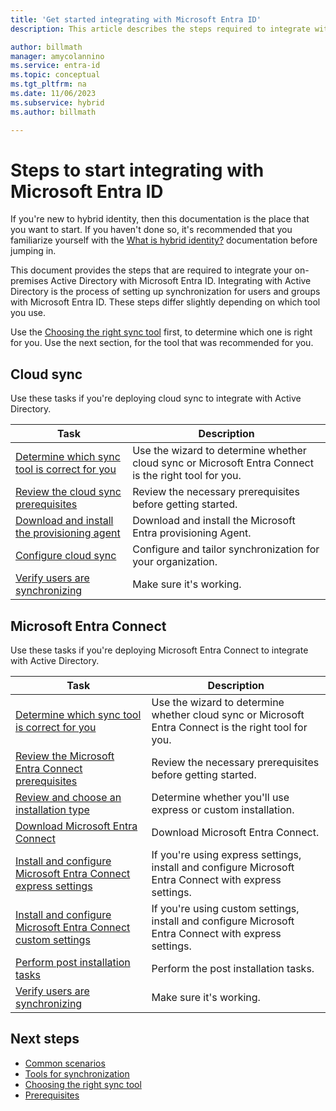 ```yaml
---
title: 'Get started integrating with Microsoft Entra ID'
description: This article describes the steps required to integrate with Active Directory.

author: billmath
manager: amycolannino
ms.service: entra-id
ms.topic: conceptual
ms.tgt_pltfrm: na
ms.date: 11/06/2023
ms.subservice: hybrid
ms.author: billmath

---
```


# Steps to start integrating with Microsoft Entra ID

If you're new to hybrid identity, then this documentation is the place that you want to start.  If you haven't done so, it's recommended that you familiarize yourself with the [What is hybrid identity?](whatis-hybrid-identity.md) documentation before jumping in.  

This document provides the steps that are required to integrate your on-premises Active Directory with Microsoft Entra ID.  Integrating with Active Directory is the process of setting up synchronization for users and groups with Microsoft Entra ID.  These steps differ slightly depending on which tool you use.

Use the [Choosing the right sync tool](https://setup.microsoft.com/azure/add-or-sync-users-to-azure-ad) first, to determine which one is right for you.  Use the next section, for the tool that was recommended for you.

## Cloud sync
Use these tasks if you're deploying cloud sync to integrate with Active Directory.

|Task|Description|
|-----|-----|
|[Determine which sync tool is correct for you](https://setup.microsoft.com/azure/add-or-sync-users-to-azure-ad) |Use the wizard to determine whether cloud sync or Microsoft Entra Connect is the right tool for you.|
|[Review the cloud sync prerequisites](cloud-sync/how-to-prerequisites.md)|Review the necessary prerequisites before getting started.|
|[Download and install the provisioning agent](cloud-sync/how-to-install.md)|Download and install the Microsoft Entra provisioning Agent. |
|[Configure cloud sync](cloud-sync/how-to-configure.md)|Configure and tailor synchronization for your organization.|
|[Verify users are synchronizing](cloud-sync/tutorial-single-forest.md#verify-users-are-created-and-synchronization-is-occurring)|Make sure it's working.|


<a name='azure-ad-connect'></a>

## Microsoft Entra Connect
Use these tasks if you're deploying Microsoft Entra Connect to integrate with Active Directory.

|Task|Description|
|-----|-----|
|[Determine which sync tool is correct for you](https://setup.microsoft.com/azure/add-or-sync-users-to-azure-ad) |Use the wizard to determine whether cloud sync or Microsoft Entra Connect is the right tool for you.|
|[Review the Microsoft Entra Connect prerequisites](connect/how-to-connect-install-prerequisites.md)|Review the necessary prerequisites before getting started.|
|[Review and choose an installation type](connect/how-to-connect-install-select-installation.md)|Determine whether you'll use express or custom installation.|
|[Download Microsoft Entra Connect](https://www.microsoft.com/download/details.aspx?id=47594)|Download Microsoft Entra Connect.|
|[Install and configure Microsoft Entra Connect express settings](connect/how-to-connect-install-express.md)|If you're using express settings, install and configure Microsoft Entra Connect with express settings.|
|[Install and configure Microsoft Entra Connect custom settings](connect/how-to-connect-install-custom.md)|If you're using custom settings, install and configure Microsoft Entra Connect with express settings.|
|[Perform post installation tasks](connect/how-to-connect-post-installation.md)|Perform the post installation tasks.|
|[Verify users are synchronizing](cloud-sync/tutorial-single-forest.md#verify-users-are-created-and-synchronization-is-occurring)|Make sure it's working.|

## Next steps
- [Common scenarios](common-scenarios.md)
- [Tools for synchronization](sync-tools.md)
- [Choosing the right sync tool](https://setup.microsoft.com/azure/add-or-sync-users-to-azure-ad)
- [Prerequisites](prerequisites.md)
